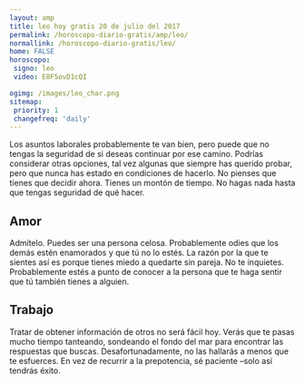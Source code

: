 ```yaml
---
layout: amp
title: leo hoy gratis 20 de julio del 2017 
permalink: /horoscopo-diario-gratis/amp/leo/
normallink: /horoscopo-diario-gratis/leo/
home: FALSE
horoscopo:
 signo: leo
 video: E8F5ovD1cQI

ogimg: /images/leo_char.png
sitemap:
 priority: 1
 changefreq: 'daily'
---
```



Los asuntos laborales probablemente te van bien, pero puede que no tengas la seguridad de si deseas continuar por ese camino. Podrías considerar otras opciones, tal vez algunas que siempre has querido probar, pero que nunca has estado en condiciones de hacerlo. No pienses que tienes que decidir ahora. Tienes un montón de tiempo. No hagas nada hasta que tengas seguridad de qué hacer.

## Amor

Admítelo. Puedes ser una persona celosa. Probablemente odies que los demás estén enamorados y que tú no lo estés. La razón por la que te sientes así es porque tienes miedo a quedarte sin pareja. No te inquietes. Probablemente estés a punto de conocer a la persona que te haga sentir que tú también tienes a alguien.

## Trabajo

Tratar de obtener información de otros no será fácil hoy. Verás que te pasas mucho tiempo tanteando, sondeando el fondo del mar para encontrar las respuestas que buscas. Desafortunadamente, no las hallarás a menos que te esfuerces. En vez de recurrir a la prepotencia, sé paciente –solo así tendrás éxito.